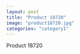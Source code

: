 ```yaml
---
layout: post
title: "Product 18720"
image: "product18720.jpg"
categories: "category1"
---
```

Product 18720
